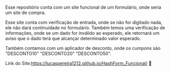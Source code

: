Esse repositório conta com um site funcional de um formulário, onde seria um site de compra.

Esse site conta com verificação de entrada, onde se não for digitado nada, ele não dará continuidade no formulário.
Também temos uma verificação de informações, onde se um dado for inválido ao esperado, ele retornará um aviso que o 
dado terá que alcançar determinado valor esperado.

Também contamos com um aplicador de desconto, onde os cumpons são "DESCONTO10" "DESCONTO20" "DESCONTO50".

Link do Site:https://lucaspereira1212.github.io/HashForm_Funcional/ 🛒
